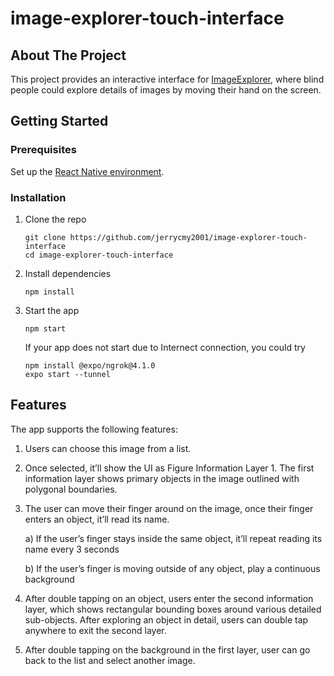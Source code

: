 # image-explorer-touch-interface

## About The Project
This project provides an interactive interface for [ImageExplorer](https://guoanhong.com/papers/CHI22-ImageExplorer.pdf), where blind people could explore details of images by moving their hand on the screen. 

## Getting Started
### Prerequisites
Set up the [React Native environment](https://reactnative.dev/docs/environment-setup).

### Installation
1. Clone the repo
    ```
    git clone https://github.com/jerrycmy2001/image-explorer-touch-interface
    cd image-explorer-touch-interface
    ```

2. Install dependencies
    ```
    npm install
    ```

3. Start the app

    ```
    npm start
    ```
    If your app does not start due to Internect connection, you could try
    ```
    npm install @expo/ngrok@4.1.0
    expo start --tunnel
    ```


## Features
The app supports the following features:
1. Users can choose this image from a list.
2. Once selected, it’ll show the UI as Figure Information Layer 1. The first information layer shows primary objects in the image outlined with polygonal boundaries.
3. The user can move their finger around on the image, once their finger enters an object, it’ll read its name.

    a) If the user’s finger stays inside the same object, it’ll repeat reading its name every 3 seconds

    b) If the user’s finger is moving outside of any object, play a continuous background

4. After double tapping on an object, users enter the second information layer, which shows rectangular bounding boxes around various detailed sub-objects. After exploring an object in detail, users can double tap anywhere to exit the second layer.

5. After double tapping on the background in the first layer, user can go back to the list and select another image. 
